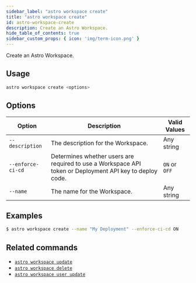 ```yaml
---
sidebar_label: "astro workspace create"
title: "astro workspace create"
id: astro-workspace-create
description: Create an Astro Workspace.
hide_table_of_contents: true
sidebar_custom_props: { icon: 'img/term-icon.png' } 
---
```


Create an Astro Workspace. 

## Usage

```sh
astro workspace create <options>
```


## Options

| Option            | Description                                                                                                                             | Valid Values  |
| ----------------- | --------------------------------------------------------------------------------------------------------------------------------------- | ------------- |
| `--description`   | The description for the Workspace.                                                                                                      | Any string    |
| `--enforce-ci-cd` | Determines whether users are required to use a Workspace API token or Deployment API key to deploy code.  | `ON` or `OFF` |
| `--name`          | The name for the Workspace.                                                                                                             | Any string    |


## Examples

```sh
$ astro workspace create --name "My Deployment" --enforce-ci-cd ON
```

## Related commands

- [`astro workspace update`](cli/astro-workspace-update.md)
- [`astro workspace delete`](cli/astro-workspace-delete.md)
- [`astro workspace user update`](cli/astro-workspace-user-update.md)